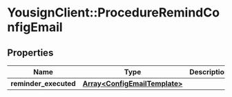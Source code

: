 # YousignClient::ProcedureRemindConfigEmail

## Properties
Name | Type | Description | Notes
------------ | ------------- | ------------- | -------------
**reminder_executed** | [**Array&lt;ConfigEmailTemplate&gt;**](ConfigEmailTemplate.md) |  | [optional] 


